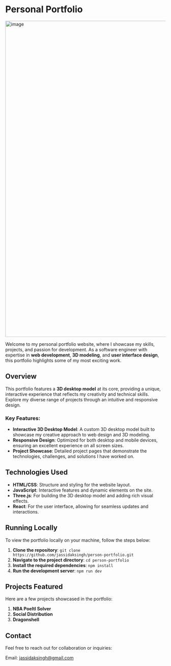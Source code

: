 # Personal Portfolio

<img width="1647" height="992" alt="image" src="https://github.com/user-attachments/assets/1fd586e4-da8f-4f62-8c41-33e82dee27ae" />


Welcome to my personal portfolio website, where I showcase my skills, projects, and passion for development. As a software engineer with expertise in **web development**, **3D modeling**, and **user interface design**, this portfolio highlights some of my most exciting work.

## Overview

This portfolio features a **3D desktop model** at its core, providing a unique, interactive experience that reflects my creativity and technical skills. Explore my diverse range of projects through an intuitive and responsive design.

### Key Features:
- **Interactive 3D Desktop Model**: A custom 3D desktop model built to showcase my creative approach to web design and 3D modeling.
- **Responsive Design**: Optimized for both desktop and mobile devices, ensuring an excellent experience on all screen sizes.
- **Project Showcase**: Detailed project pages that demonstrate the technologies, challenges, and solutions I have worked on.

## Technologies Used
- **HTML/CSS**: Structure and styling for the website layout.
- **JavaScript**: Interactive features and dynamic elements on the site.
- **Three.js**: For building the 3D desktop model and adding rich visual effects.
- **React**: For the user interface, allowing for seamless updates and interactions.

## Running Locally

To view the portfolio locally on your machine, follow the steps below:

1. **Clone the repository**:
    ```git clone https://github.com/jassidaksingh/person-portfolio.git```
2. **Navigate to the project directory**:
    ```cd person-portfolio```
3. **Install the required dependencies**:
    ```npm install```
4. **Run the development server**:
    ```npm run dev```

## Projects Featured

Here are a few projects showcased in the portfolio:

1. **NBA Poeltl Solver**
2. **Social Distribution**
3. **Dragonshell**

## Contact

Feel free to reach out for collaboration or inquiries:

Email: jassidaksingh@gmail.com
